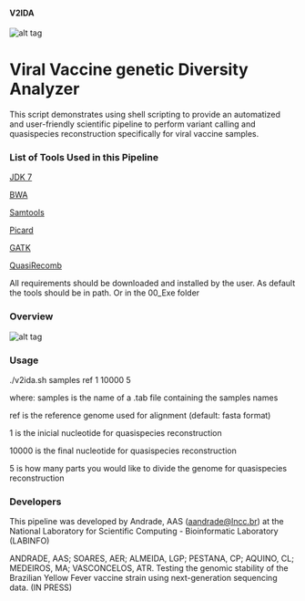 #### V2IDA
![alt tag](https://user-images.githubusercontent.com/57667417/69444736-bfc1e200-0d2f-11ea-94f4-592adbb3b0ed.jpeg)

# Viral Vaccine genetic Diversity Analyzer

This script demonstrates using shell scripting to provide an automatized and user-friendly scientific pipeline to perform variant calling and quasispecies reconstruction specifically for viral vaccine samples. 

### List of Tools Used in this Pipeline

[JDK 7](http://jdk7.java.net/)

[BWA](https://github.com/lh3/bwa)

[Samtools](https://github.com/samtools/samtools)

[Picard](https://github.com/broadinstitute/picard)

[GATK](https://github.com/broadinstitute/gatk)

[QuasiRecomb](https://github.com/cbg-ethz/QuasiRecomb)


All requirements should be downloaded and installed by the user. 
As default the tools should be in path.
Or in the 00_Exe folder

### Overview

![alt tag](https://user-images.githubusercontent.com/57667417/69445815-dd904680-0d31-11ea-8885-a2c03c968c92.png)


### Usage

./v2ida.sh samples ref 1 10000 5

where:
samples is the name of a .tab file containing the samples names

ref is the reference genome used for alignment (default: fasta format)

1 is the inicial nucleotide for quasispecies reconstruction

10000 is the final nucleotide for quasispecies reconstruction

5 is how many parts you would like to divide the genome for quasispecies reconstruction


### Developers

This pipeline was developed by Andrade, AAS (aandrade@lncc.br) at the National Laboratory for Scientific Computing - Bioinformatic Laboratory (LABINFO)

ANDRADE, AAS; SOARES, AER; ALMEIDA, LGP; PESTANA, CP; AQUINO, CL; MEDEIROS, MA; VASCONCELOS, ATR. Testing the genomic stability of the Brazilian Yellow Fever vaccine strain using next-generation sequencing data. (IN PRESS)


 


